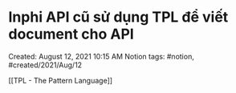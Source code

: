 ---
---

# Inphi API cũ sử dụng TPL để viết document cho API

Created: August 12, 2021 10:15 AM
Notion tags: #notion, #created/2021/Aug/12

[[TPL - The Pattern Language]]